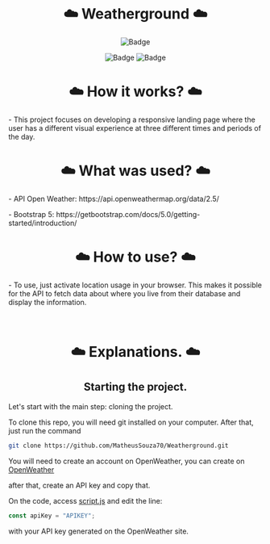 <h1 align="center"> ☁️ Weatherground ☁️</h1>
<div align="center">
  
  ![Badge](https://img.shields.io/badge/Made%20for-VSCode-1f425f.svg)<br>

  ![Badge](https://img.shields.io/badge/JavaScript-323330?style=for-the-badge&logo=javascript&logoColor=F7DF1E)
  ![Badge](https://img.shields.io/badge/Bootstrap-563D7C?style=for-the-badge&logo=bootstrap&logoColor=white)  
</div>

<h1 align="center"> ☁️ How it works? ☁️</h1>
<p> - This project focuses on developing a responsive landing page where the user has a different visual experience at three different times and periods of the day.</p>

<h1 align="center"> ☁️ What was used? ☁️</h1>
<p> -  API Open Weather: https://api.openweathermap.org/data/2.5/ </p>
<p> - Bootstrap 5: https://getbootstrap.com/docs/5.0/getting-started/introduction/ </p>

<h1 align="center"> ☁️ How to use? ☁️</h1>
<p> - To use, just activate location usage in your browser. This makes it possible for the API to fetch data about where you live from their database and display the information.</p>
<br>

<h1 align="center"> ☁️ Explanations. ☁️</h1>
<h2 align="center">Starting the project.</h2>
Let's start with the main step: cloning the project.

To clone this repo, you will need git installed on your computer. After that, just run the command
```bash
git clone https://github.com/MatheusSouza70/Weatherground.git
```

You will need to create an account on OpenWeather, you can create on [OpenWeather](https://openweathermap.org/api)
<p>after that, create an API key and copy that.</p>

On the code, access [script.js](https://github.com/MatheusSouza70/Weatherground/blob/main/js/script.js) and edit the line:
```javascript
const apiKey = "APIKEY";
```
with your API key generated on the OpenWeather site.
